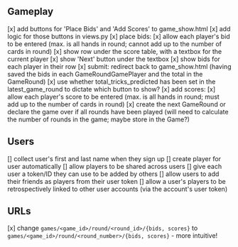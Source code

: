 ## Gameplay

[x] add buttons for 'Place Bids' and 'Add Scores' to game_show.html
[x] add logic for those buttons in views.py
  [x] place bids:
    [x] allow each player's bid to be entered (max. is all hands in round; cannot add up to
      the number of cards in round)
      [x] show row under the score table, with a textbox for the current player
      [x] show 'Next' button under the textbox
      [x] show bids for each player in their row
    [x] submit: redirect back to game_show.html (having saved the bids in each
      GameRoundGamePlayer and the total in the GameRound)
    [x] use whether total_tricks_predicted has been set in the latest_game_round to dictate
      which button to show?
  [x] add scores:
    [x] allow each player's score to be entered (max. is all hands in round; must add up to
      the number of cards in round)
    [x] create the next GameRound or declare the game over if all rounds have been played
      (will need to calculate the number of rounds in the game; maybe store in the Game?)

## Users
[] collect user's first and last name when they sign up
  [] create player for user automatically
[] allow players to be shared across users
  [] give each user a token/ID they can use to be added by others
  [] allow users to add their friends as players from their user token
  [] allow a user's players to be retrospectively linked to other user accounts (via the account's user token)

## URLs
[x] change `games/<game_id>/round/<round_id>/{bids, scores}` to `games/<game_id>/round/<round_number>/{bids, scores}` - more intuitive!